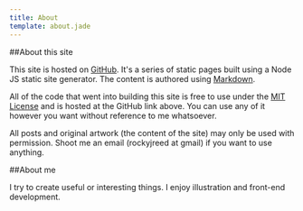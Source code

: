 ```yaml
---
title: About
template: about.jade
---
```


##About this site

This site is hosted on [GitHub](https://github.com/rjreed/rjreed.github.io).
It's a series of static pages built using a Node JS static site generator. The content is authored using [Markdown](https://daringfireball.net/projects/markdown/).

All of the code that went into building this site is free to use under the [MIT License](https://github.com/rjreed/rjreed.github.io/blob/master/LICENSE) and is hosted at the GitHub link above. You can use any of it however you want without reference to me whatsoever.

All posts and original artwork (the content of the site) may only be used with permission. Shoot me an email (rockyjreed at gmail) if you want to use anything.

##About me

I try to create useful or interesting things. I enjoy illustration and front-end development.
